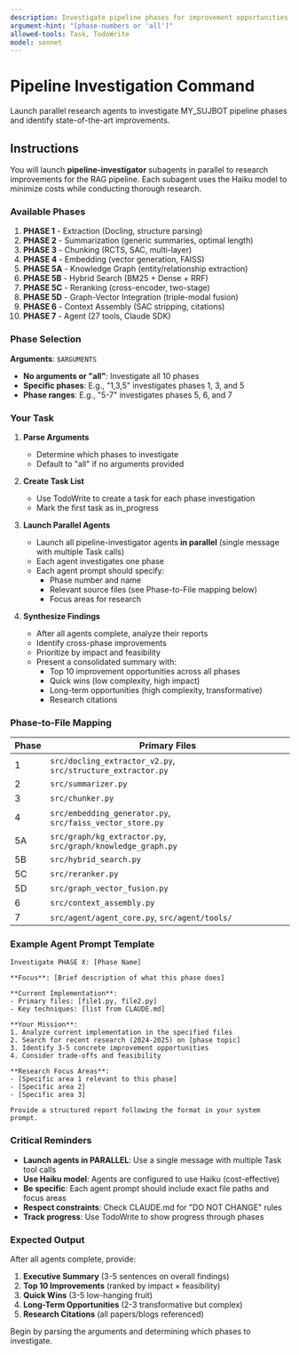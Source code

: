 ```yaml
---
description: Investigate pipeline phases for improvement opportunities using parallel research agents
argument-hint: "[phase-numbers or 'all']"
allowed-tools: Task, TodoWrite
model: sonnet
---
```


# Pipeline Investigation Command

Launch parallel research agents to investigate MY_SUJBOT pipeline phases and identify state-of-the-art improvements.

## Instructions

You will launch **pipeline-investigator** subagents in parallel to research improvements for the RAG pipeline. Each subagent uses the Haiku model to minimize costs while conducting thorough research.

### Available Phases

1. **PHASE 1** - Extraction (Docling, structure parsing)
2. **PHASE 2** - Summarization (generic summaries, optimal length)
3. **PHASE 3** - Chunking (RCTS, SAC, multi-layer)
4. **PHASE 4** - Embedding (vector generation, FAISS)
5. **PHASE 5A** - Knowledge Graph (entity/relationship extraction)
6. **PHASE 5B** - Hybrid Search (BM25 + Dense + RRF)
7. **PHASE 5C** - Reranking (cross-encoder, two-stage)
8. **PHASE 5D** - Graph-Vector Integration (triple-modal fusion)
9. **PHASE 6** - Context Assembly (SAC stripping, citations)
10. **PHASE 7** - Agent (27 tools, Claude SDK)

### Phase Selection

**Arguments**: `$ARGUMENTS`

- **No arguments or "all"**: Investigate all 10 phases
- **Specific phases**: E.g., "1,3,5" investigates phases 1, 3, and 5
- **Phase ranges**: E.g., "5-7" investigates phases 5, 6, and 7

### Your Task

1. **Parse Arguments**
   - Determine which phases to investigate
   - Default to "all" if no arguments provided

2. **Create Task List**
   - Use TodoWrite to create a task for each phase investigation
   - Mark the first task as in_progress

3. **Launch Parallel Agents**
   - Launch all pipeline-investigator agents **in parallel** (single message with multiple Task calls)
   - Each agent investigates one phase
   - Each agent prompt should specify:
     - Phase number and name
     - Relevant source files (see Phase-to-File mapping below)
     - Focus areas for research

4. **Synthesize Findings**
   - After all agents complete, analyze their reports
   - Identify cross-phase improvements
   - Prioritize by impact and feasibility
   - Present a consolidated summary with:
     - Top 10 improvement opportunities across all phases
     - Quick wins (low complexity, high impact)
     - Long-term opportunities (high complexity, transformative)
     - Research citations

### Phase-to-File Mapping

| Phase | Primary Files |
|-------|---------------|
| 1 | `src/docling_extractor_v2.py`, `src/structure_extractor.py` |
| 2 | `src/summarizer.py` |
| 3 | `src/chunker.py` |
| 4 | `src/embedding_generator.py`, `src/faiss_vector_store.py` |
| 5A | `src/graph/kg_extractor.py`, `src/graph/knowledge_graph.py` |
| 5B | `src/hybrid_search.py` |
| 5C | `src/reranker.py` |
| 5D | `src/graph_vector_fusion.py` |
| 6 | `src/context_assembly.py` |
| 7 | `src/agent/agent_core.py`, `src/agent/tools/` |

### Example Agent Prompt Template

```
Investigate PHASE X: [Phase Name]

**Focus**: [Brief description of what this phase does]

**Current Implementation**:
- Primary files: [file1.py, file2.py]
- Key techniques: [list from CLAUDE.md]

**Your Mission**:
1. Analyze current implementation in the specified files
2. Search for recent research (2024-2025) on [phase topic]
3. Identify 3-5 concrete improvement opportunities
4. Consider trade-offs and feasibility

**Research Focus Areas**:
- [Specific area 1 relevant to this phase]
- [Specific area 2]
- [Specific area 3]

Provide a structured report following the format in your system prompt.
```

### Critical Reminders

- **Launch agents in PARALLEL**: Use a single message with multiple Task tool calls
- **Use Haiku model**: Agents are configured to use Haiku (cost-effective)
- **Be specific**: Each agent prompt should include exact file paths and focus areas
- **Respect constraints**: Check CLAUDE.md for "DO NOT CHANGE" rules
- **Track progress**: Use TodoWrite to show progress through phases

### Expected Output

After all agents complete, provide:

1. **Executive Summary** (3-5 sentences on overall findings)
2. **Top 10 Improvements** (ranked by impact × feasibility)
3. **Quick Wins** (3-5 low-hanging fruit)
4. **Long-Term Opportunities** (2-3 transformative but complex)
5. **Research Citations** (all papers/blogs referenced)

Begin by parsing the arguments and determining which phases to investigate.
